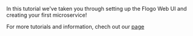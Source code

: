 In this tutorial we've taken you through setting up the Flogo Web UI and creating your first microservice!

For more tutorials and information, chech out our [page](http://flogo.io)